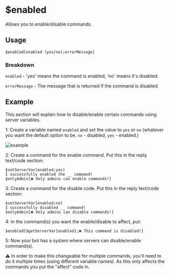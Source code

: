 # $enabled
Allows you to enable/disable commands.

## Usage
```
$enabled[enabled (yes/no);errorMessage]
```

### Breakdown
`enabled` - 'yes' means the command is enabled, 'no' means it's disabled.

`errorMessage` - The message that is returned if the command is disabled.

## Example
This section will explain how to disable/enable certain commands using server variables. 

1: Create a variable named `enabled` and set the value to `yes` or `no` (whatever you want the default option to be. `no` - disabled, `yes` - enabled.)

![example](https://user-images.githubusercontent.com/69215413/123017732-31925f80-d39b-11eb-8e23-ca01b0dc5ed4.png)

2: Create a command for the enable command. Put this in the reply text/code section:
```
$setServerVar[enabled;yes]
I successfully enabled the __ command!
$onlyAdmin[❌ Only admins can enable commands!]
```

3: Create a command for the disable code. Put this in the reply text/code section:
```
$setServerVar[enabled;no]
I successfully disabled __ command!
$onlyAdmin[❌ Only admins can disable commands!]
```

4: In the command(s) you want the enable/disable to affect, put:
```
$enabled[$getServerVar[enabled];❌ This command is disabled!]
```

5: Now your bot has a system where servers can disable/enable command(s).

⚠️ In order to make this changeable for multiple commands, you'll need to do it multiple times (using different variable names). As this only affects the commands you put the "affect" code in.
